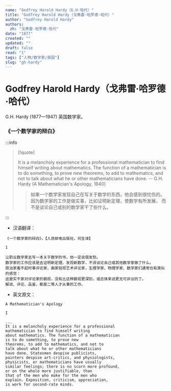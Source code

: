```yaml
---
name: "Godfrey Harold Hardy（G.H·哈代）"
title: "Godfrey Harold Hardy（戈弗雷·哈罗德·哈代）"
author: "Godfrey Harold Hardy"
authors:
  zh: "戈弗雷·哈罗德·哈代"
date: "1877"
created: ""
updated: ""
draft: false
read: "1"
tags: ["人物/数学家/英国"]
slug: "gh-hardy"
---
```


# Godfrey Harold Hardy（戈弗雷·哈罗德·哈代）

G.H. Hardy (1877—1947) 英国数学家。

### 《一个数学家的辩白》

:::info

> [!quote]
>
> It is a melancholy experience for a professional mathematician to
> find himself writing about mathematics. The function of a mathematician
> is to do something, to prove new theorems, to add to mathematics,
> and not to talk about what he or other mathematicians have done.
> -- G.H. Hardy (A Mathematician's Apology, 1940)
>
> > 如果一个数学家发现自己在写关于数学的东西，他会感到很忧伤的。
> > 因为数学家的工作是做实事，比如证明新定理，使数学有所发展，
> > 而不是谈论自己或别的数学家干了些什么。

:::

- 汉语翻译：

```
《一个数学家的辩白》，【人民邮电出版社，何生译】

1

让职业数学家去写一本关于数学的书，他一定会很发愁。
数学家的工作应该是去证明新定理、发现新数学，不该谈论自己或其他数学家做了什么。
政治家看不起时事评论家，画家轻视艺术评论家，生理学家、物理学家、数学家们通常也有类似的感觉：
这是实干家对评论家的藐视，没有比这种藐视更深刻，或总体来说更无可非议的了。
解说、评论、品鉴，都是二等人才从事的工作。
```

- 英文原文：

```
A Mathematician's Apology

I

...
It is a melancholy experience for a professional
mathematician to find himself writing
about mathematics. The function of a mathematician
is to do something, to prove new
theorems, to add to mathematics, and not to
talk about what he or other mathematicians
have done. Statesmen despise publicists,
painters despise art-critics, and physiologists,
physicists, or mathematicians have usually
similar feelings; there is no scorn more profound,
or on the whole more justifiable, than
that of the men who make for the men who
explain. Exposition, criticism, appreciation,
is work for second-rate minds.
```
